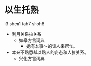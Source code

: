 



# 以生托熟
i3 shen1 tah7 shoh8
+ 利用关系拉关系
  * 如皋方言词典
    - 她有本事～的请人来帮忙。
+ 本来不熟悉却以熟人的姿态和人拉关系。
  * 兴化方言词典
